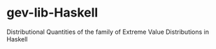 # gev-lib-Haskell
Distributional Quantities of the family of Extreme Value Distributions in Haskell
